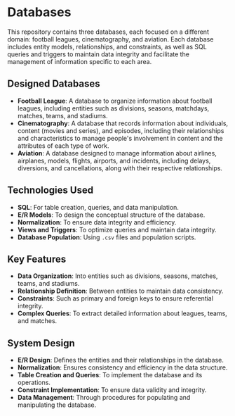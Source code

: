 # Databases

This repository contains three databases, each focused on a different domain: football leagues, cinematography, and aviation. Each database includes entity models, relationships, and constraints, as well as SQL queries and triggers to maintain data integrity and facilitate the management of information specific to each area.

## Designed Databases

- **Football League**: A database to organize information about football leagues, including entities such as divisions, seasons, matchdays, matches, teams, and stadiums.
- **Cinematography**: A database that records information about individuals, content (movies and series), and episodes, including their relationships and characteristics to manage people's involvement in content and the attributes of each type of work.
- **Aviation**: A database designed to manage information about airlines, airplanes, models, flights, airports, and incidents, including delays, diversions, and cancellations, along with their respective relationships.

## Technologies Used

- **SQL**: For table creation, queries, and data manipulation.
- **E/R Models**: To design the conceptual structure of the database.
- **Normalization**: To ensure data integrity and efficiency.
- **Views and Triggers**: To optimize queries and maintain data integrity.
- **Database Population**: Using `.csv` files and population scripts.

## Key Features

- **Data Organization**: Into entities such as divisions, seasons, matches, teams, and stadiums.
- **Relationship Definition**: Between entities to maintain data consistency.
- **Constraints**: Such as primary and foreign keys to ensure referential integrity.
- **Complex Queries**: To extract detailed information about leagues, teams, and matches.

## System Design

- **E/R Design**: Defines the entities and their relationships in the database.
- **Normalization**: Ensures consistency and efficiency in the data structure.
- **Table Creation and Queries**: To implement the database and its operations.
- **Constraint Implementation**: To ensure data validity and integrity.
- **Data Management**: Through procedures for populating and manipulating the database.
